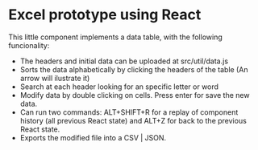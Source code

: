 # Excel prototype using React

This little component implements a data table, with the following funcionality:

- The headers and initial data can be uploaded at src/util/data.js
- Sorts the data alphabetically by clicking the headers of the table (An arrow will ilustrate it)
- Search at each header looking for an specific letter or word
- Modify data by double clicking on cells. Press enter for save the new data.
- Can run two commands: ALT+SHIFT+R for a replay of component history (all previous React state) and ALT+Z for back to the previous React state.
- Exports the modified file into a CSV | JSON.
